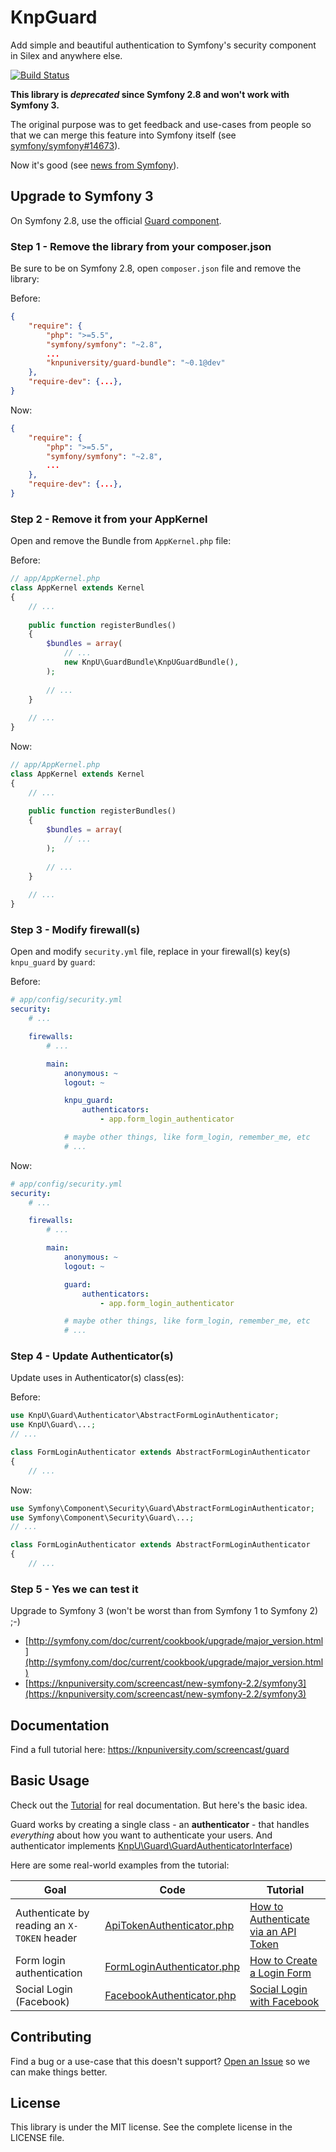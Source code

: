 # KnpGuard

Add simple and beautiful authentication to Symfony's security component in Silex
and anywhere else.

[![Build Status](https://travis-ci.org/knpuniversity/KnpUGuard.svg?branch=master)](https://travis-ci.org/knpuniversity/KnpUGuard)

**This library is *deprecated* since Symfony 2.8 and won't work with Symfony 3.**

The original purpose was to get feedback and use-cases from people so that we can merge this feature into Symfony itself
(see [symfony/symfony#14673](https://github.com/symfony/symfony/pull/14673)).

Now it's good (see [news from Symfony](http://symfony.com/blog/new-in-symfony-2-8-guard-authentication-component)).

## Upgrade to Symfony 3

On Symfony 2.8, use the official [Guard component](https://symfony.com/doc/master/cookbook/security/guard-authentication.html).

### Step 1 - Remove the library from your composer.json

Be sure to be on Symfony 2.8, open `composer.json` file and remove the library:

Before:
```json
{
    "require": {
        "php": ">=5.5",
        "symfony/symfony": "~2.8",
        ...
        "knpuniversity/guard-bundle": "~0.1@dev"
    },
    "require-dev": {...},
}
```

Now:
```json
{
    "require": {
        "php": ">=5.5",
        "symfony/symfony": "~2.8",
        ...
    },
    "require-dev": {...},
}
```

### Step 2 - Remove it from your AppKernel

Open and remove the Bundle from `AppKernel.php` file:

Before:
```php
// app/AppKernel.php
class AppKernel extends Kernel
{
    // ...
    
    public function registerBundles()
    {
        $bundles = array(
            // ...
            new KnpU\GuardBundle\KnpUGuardBundle(),
        );
        
        // ...
    }
    
    // ...
}
```

Now:
```php
// app/AppKernel.php
class AppKernel extends Kernel
{
    // ...
    
    public function registerBundles()
    {
        $bundles = array(
            // ...
        );
        
        // ...
    }
    
    // ...
}
```

### Step 3 - Modify firewall(s)

Open and modify `security.yml` file, replace in your firewall(s) key(s) `knpu_guard` by `guard`:

Before:
```yaml
# app/config/security.yml
security:
    # ...

    firewalls:
        # ...

        main:
            anonymous: ~
            logout: ~

            knpu_guard:
                authenticators:
                    - app.form_login_authenticator

            # maybe other things, like form_login, remember_me, etc
            # ...
```

Now:
```yaml
# app/config/security.yml
security:
    # ...

    firewalls:
        # ...

        main:
            anonymous: ~
            logout: ~

            guard:
                authenticators:
                    - app.form_login_authenticator

            # maybe other things, like form_login, remember_me, etc
            # ...
```

### Step 4 - Update Authenticator(s)

Update uses in Authenticator(s) class(es):

Before:
```php
use KnpU\Guard\Authenticator\AbstractFormLoginAuthenticator;
use KnpU\Guard\...;
// ...

class FormLoginAuthenticator extends AbstractFormLoginAuthenticator
{
    // ...
```

Now:
```php
use Symfony\Component\Security\Guard\AbstractFormLoginAuthenticator;
use Symfony\Component\Security\Guard\...;
// ...

class FormLoginAuthenticator extends AbstractFormLoginAuthenticator
{
    // ...
```

### Step 5 - Yes we can test it

Upgrade to Symfony 3 (won't be worst than from Symfony 1 to Symfony 2) ;-)

- [http://symfony.com/doc/current/cookbook/upgrade/major_version.html](http://symfony.com/doc/current/cookbook/upgrade/major_version.html)
- [https://knpuniversity.com/screencast/new-symfony-2.2/symfony3](https://knpuniversity.com/screencast/new-symfony-2.2/symfony3)

## Documentation

Find a full tutorial here: https://knpuniversity.com/screencast/guard

## Basic Usage

Check out the [Tutorial](https://knpuniversity.com/screencast/guard) for real documentation.
But here's the basic idea.

Guard works by creating a single class - an **authenticator** - that handles *everything*
about how you want to authenticate your users. And authenticator implements
[KnpU\Guard\GuardAuthenticatorInterface](https://github.com/knpuniversity/KnpUGuard/blob/master/src/GuardAuthenticatorInterface.php))

Here are some real-world examples from the tutorial:

Goal                                        | Code                                                                                                                                          | Tutorial
------------------------------------------- | --------------------------------------------------------------------------------------------------------------------------------------------- | -------
Authenticate by reading an `X-TOKEN` header | [ApiTokenAuthenticator.php](https://github.com/knpuniversity/guard-tutorial/blob/finished/src/AppBundle/Security/ApiTokenAuthenticator.php)   | [How to Authenticate via an API Token](https://knpuniversity.com/screencast/guard/api-token)
Form login authentication                   | [FormLoginAuthenticator.php](https://github.com/knpuniversity/guard-tutorial/blob/finished/src/AppBundle/Security/FormLoginAuthenticator.php) | [How to Create a Login Form](https://knpuniversity.com/screencast/guard/login-form)
Social Login (Facebook)                     | [FacebookAuthenticator.php](https://github.com/knpuniversity/guard-tutorial/blob/finished/src/AppBundle/Security/FacebookAuthenticator.php)   | [Social Login with Facebook](https://knpuniversity.com/screencast/guard/social-login)

## Contributing

Find a bug or a use-case that this doesn't support? [Open an Issue](https://github.com/knpuniversity/KnpUGuard/issues)
so we can make things better.

## License

This library is under the MIT license. See the complete license in the LICENSE file.
